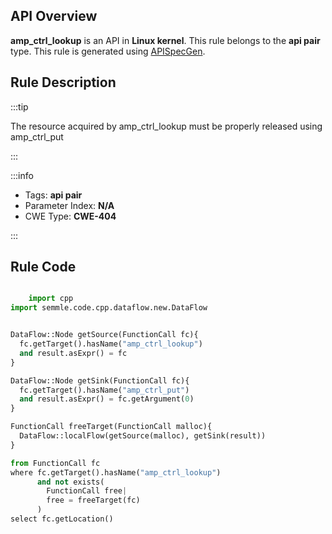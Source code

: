 ---
---


## API Overview
**amp_ctrl_lookup** is an API in **Linux kernel**. This rule belongs to the **api pair** type. This rule is generated using [APISpecGen](../../tools/APISpecGen).
## Rule Description

:::tip

The resource acquired by amp_ctrl_lookup must be properly released using amp_ctrl_put

:::

:::info

- Tags: **api pair**
- Parameter Index: **N/A**
- CWE Type: **CWE-404**

:::

## Rule Code
```python

    import cpp
import semmle.code.cpp.dataflow.new.DataFlow


DataFlow::Node getSource(FunctionCall fc){
  fc.getTarget().hasName("amp_ctrl_lookup")
  and result.asExpr() = fc
}

DataFlow::Node getSink(FunctionCall fc){
  fc.getTarget().hasName("amp_ctrl_put")
  and result.asExpr() = fc.getArgument(0)
}

FunctionCall freeTarget(FunctionCall malloc){
  DataFlow::localFlow(getSource(malloc), getSink(result))
}

from FunctionCall fc
where fc.getTarget().hasName("amp_ctrl_lookup")
      and not exists(
        FunctionCall free| 
        free = freeTarget(fc)
      )
select fc.getLocation()

    
```